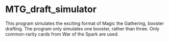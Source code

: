 # MTG_draft_simulator
This program simulates the exciting format of Magic the Gathering, booster drafting. 
The program only simulates one booster, rather than three.
Only common-rarity cards from War of the Spark are used.
